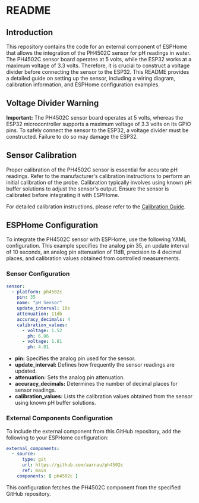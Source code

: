 
# README

## Introduction

This repository contains the code for an external component of ESPHome that allows the integration of the PH4502C sensor for pH readings in water. The PH4502C sensor board operates at 5 volts, while the ESP32 works at a maximum voltage of 3.3 volts. Therefore, it is crucial to construct a voltage divider before connecting the sensor to the ESP32. This README provides a detailed guide on setting up the sensor, including a wiring diagram, calibration information, and ESPHome configuration examples.

## Voltage Divider Warning

**Important:** The PH4502C sensor board operates at 5 volts, whereas the ESP32 microcontroller supports a maximum voltage of 3.3 volts on its GPIO pins. To safely connect the sensor to the ESP32, a voltage divider must be constructed. Failure to do so may damage the ESP32.

## Sensor Calibration

Proper calibration of the PH4502C sensor is essential for accurate pH readings. Refer to the manufacturer's calibration instructions to perform an initial calibration of the probe. Calibration typically involves using known pH buffer solutions to adjust the sensor's output. Ensure the sensor is calibrated before integrating it with ESPHome.

For detailed calibration instructions, please refer to the [Calibration Guide](https://cdn.awsli.com.br/969/969921/arquivos/ph-sensor-ph-4502c.pdf).

## ESPHome Configuration

To integrate the PH4502C sensor with ESPHome, use the following YAML configuration. This example specifies the analog pin 35, an update interval of 10 seconds, an analog pin attenuation of 11dB, precision to 4 decimal places, and calibration values obtained from controlled measurements.

### Sensor Configuration

```yaml
sensor:
  - platform: ph4502c
    pin: 35
    name: "pH Sensor"
    update_interval: 10s
    attenuation: 11db
    accuracy_decimals: 4
    calibration_values:
      - voltage: 1.52
        ph: 6.86
      - voltage: 1.81
        ph: 4.01
```

- **pin:** Specifies the analog pin used for the sensor.
- **update_interval:** Defines how frequently the sensor readings are updated.
- **attenuation:** Sets the analog pin attenuation.
- **accuracy_decimals:** Determines the number of decimal places for sensor readings.
- **calibration_values:** Lists the calibration values obtained from the sensor using known pH buffer solutions.

### External Components Configuration

To include the external component from this GitHub repository, add the following to your ESPHome configuration:

```yaml
external_components:
  - source:
      type: git
      url: https://github.com/aarnau/ph4502c
      ref: main
    components: [ ph4502c ]
```

This configuration fetches the PH4502C component from the specified GitHub repository.
